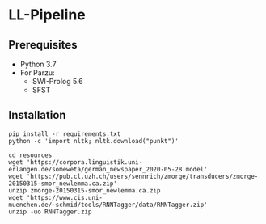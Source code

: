 # LL-Pipeline

## Prerequisites

* Python 3.7
* For Parzu:
  * SWI-Prolog 5.6
  * SFST

## Installation

```shell
pip install -r requirements.txt
python -c 'import nltk; nltk.download("punkt")'

cd resources
wget 'https://corpora.linguistik.uni-erlangen.de/someweta/german_newspaper_2020-05-28.model'
wget 'https://pub.cl.uzh.ch/users/sennrich/zmorge/transducers/zmorge-20150315-smor_newlemma.ca.zip'
unzip zmorge-20150315-smor_newlemma.ca.zip
wget 'https://www.cis.uni-muenchen.de/~schmid/tools/RNNTagger/data/RNNTagger.zip'
unzip -uo RNNTagger.zip
```


